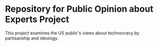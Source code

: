 # Repository for Public Opinion about Experts Project 

This project examines the US public's views about technocracy by partisanship and ideology. 
